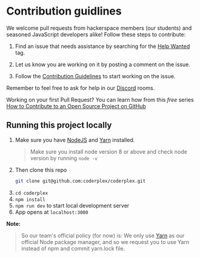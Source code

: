 # Contribution guidlines

We welcome pull requests from hackerspace members (our students) and seasoned JavaScript developers alike! Follow these steps to contribute:

1. Find an issue that needs assistance by searching for the [Help Wanted](https://github.com/coderplex/coderplex/labels/help%20wanted) tag.

1. Let us know you are working on it by posting a comment on the issue.

1. Follow the [Contribution Guidelines](#contribution-guidelines) to start working on the issue.

Remember to feel free to ask for help in our [Discord](https://discordapp.com/invite/dVnQ2Gf) rooms.

Working on your first Pull Request? You can learn how from this *free* series [How to Contribute to an Open Source Project on GitHub](https://egghead.io/series/how-to-contribute-to-an-open-source-project-on-github)

## Running this project locally

1. Make sure you have [NodeJS](https://nodejs.org/) and [Yarn](https://yarnpkg.com/en/docs/install) installed.
    > Make sure you install node version 8 or above and check node version by running `node -v`
1. Then clone this repo
    ```bash
    git clone git@github.com:coderplex/coderplex.git
    ```
1. `cd coderplex`
1. `npm install`
1. `npm run dev` to start local development server
1. App opens at `localhost:3000`

**Note:**
> So our team's official policy (for now) is: We only use [Yarn](https://yarnpkg.com/en/docs/install) as our official Node package manager, and so we request you to use Yarn instead of npm and commit yarn.lock file.
